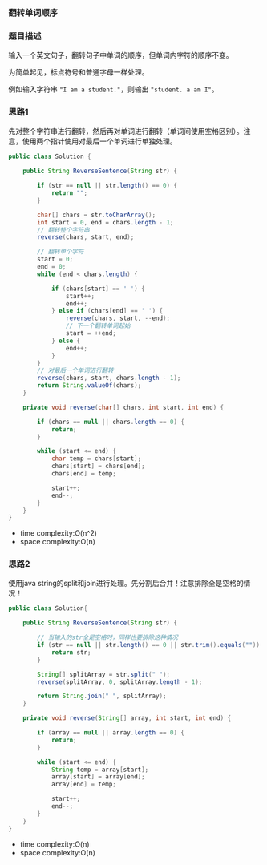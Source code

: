### 翻转单词顺序

### 题目描述

输入一个英文句子，翻转句子中单词的顺序，但单词内字符的顺序不变。

为简单起见，标点符号和普通字母一样处理。

例如输入字符串 `"I am a student."`，则输出 `"student. a am I"`。

### 思路1

先对整个字符串进行翻转，然后再对单词进行翻转（单词间使用空格区别）。注意，使用两个指针使用对最后一个单词进行单独处理。


```java
public class Solution {
    
    public String ReverseSentence(String str) {

        if (str == null || str.length() == 0) {
            return "";
        }

        char[] chars = str.toCharArray();
        int start = 0, end = chars.length - 1;
        // 翻转整个字符串
        reverse(chars, start, end);

        // 翻转单个字符
        start = 0;
        end = 0;
        while (end < chars.length) {

            if (chars[start] == ' ') {
                start++;
                end++;
            } else if (chars[end] == ' ') {
                reverse(chars, start, --end);
                // 下一个翻转单词起始
                start = ++end;
            } else {
                end++;
            }
        }
        // 对最后一个单词进行翻转
        reverse(chars, start, chars.length - 1);
        return String.valueOf(chars);
    }

    private void reverse(char[] chars, int start, int end) {

        if (chars == null || chars.length == 0) {
            return;
        }

        while (start <= end) {
            char temp = chars[start];
            chars[start] = chars[end];
            chars[end] = temp;

            start++;
            end--;
        }
    }
}
```
- time complexity:O(n^2)
- space complexity:O(n)

### 思路2

使用java string的split和join进行处理。先分割后合并！注意排除全是空格的情况！

```java
public class Solution{
    
    public String ReverseSentence(String str) {

        // 当输入的str全是空格时，同样也要排除这种情况
        if (str == null || str.length() == 0 || str.trim().equals("")) {
            return str;
        }

        String[] splitArray = str.split(" ");
        reverse(splitArray, 0, splitArray.length - 1);

        return String.join(" ", splitArray);
    }

    private void reverse(String[] array, int start, int end) {

        if (array == null || array.length == 0) {
            return;
        }

        while (start <= end) {
            String temp = array[start];
            array[start] = array[end];
            array[end] = temp;

            start++;
            end--;
        }
    }
}
```

- time complexity:O(n)
- space complexity:O(n)